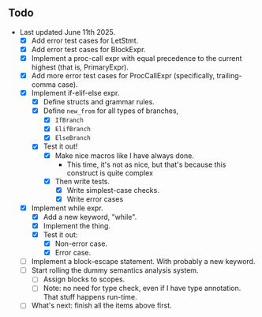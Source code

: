 ## Todo

- Last updated June 11th 2025.
  - [x] Add error test cases for LetStmt.
  - [x] Add error test cases for BlockExpr.
  - [x] Implement a proc-call expr with equal precedence to the current highest
    (that is, PrimaryExpr).
  - [x] Add more error test cases for ProcCallExpr (specifically, trailing-comma
    case).
  - [x] Implement if-elif-else expr.
    - [x] Define structs and grammar rules.
    - [x] Define `new_from` for all types of branches,
      - [x] `IfBranch`
      - [x] `ElifBranch`
      - [x] `ElseBranch`
    - [x] Test it out!
      - [x] Make nice macros like I have always done.
        - This time, it's not as nice, but that's because this construct is
          quite complex
      - [x] Then write tests.
        - [x] Write simplest-case checks.
        - [x] Write error cases
  - [x] Implement while expr.
    - [x] Add a new keyword, "while".
    - [x] Implement the thing.
    - [x] Test it out:
      - [x] Non-error case.
      - [x] Error case.
  - [ ] Implement a block-escape statement. With probably a new keyword.
  - [ ] Start rolling the dummy semantics analysis system.
    - [ ] Assign blocks to scopes.
    - [ ] Note: no need for type check, even if I have type annotation. That stuff
      happens run-time.
  - [ ] What's next: finish all the items above first.
